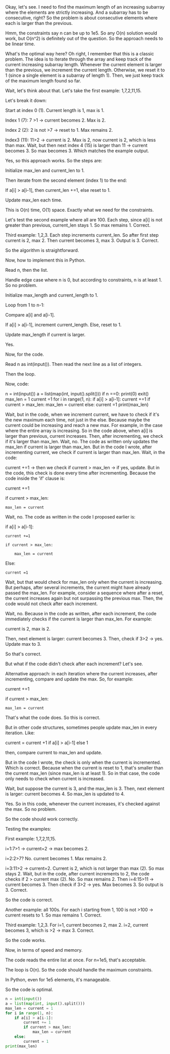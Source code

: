 <think>
Okay, let's see. I need to find the maximum length of an increasing subarray where the elements are strictly increasing. And a subarray has to be consecutive, right? So the problem is about consecutive elements where each is larger than the previous. 

Hmm, the constraints say n can be up to 1e5. So any O(n) solution would work, but O(n^2) is definitely out of the question. So the approach needs to be linear time.

What's the optimal way here? Oh right, I remember that this is a classic problem. The idea is to iterate through the array and keep track of the current increasing subarray length. Whenever the current element is larger than the previous, we increment the current length. Otherwise, we reset it to 1 (since a single element is a subarray of length 1). Then, we just keep track of the maximum length found so far.

Wait, let's think about that. Let's take the first example: 1,7,2,11,15. 

Let's break it down:

Start at index 0 (1). Current length is 1, max is 1.

Index 1 (7): 7 >1 → current becomes 2. Max is 2.

Index 2 (2): 2 is not >7 → reset to 1. Max remains 2.

Index3 (11): 11>2 → current is 2. Max is 2, now current is 2, which is less than max. Wait, but then next index 4 (15) is larger than 11 → current becomes 3. So max becomes 3. Which matches the example output.

Yes, so this approach works. So the steps are:

Initialize max_len and current_len to 1.

Then iterate from the second element (index 1) to the end:

If a[i] > a[i-1], then current_len +=1, else reset to 1.

Update max_len each time.

This is O(n) time, O(1) space. Exactly what we need for the constraints.

Let's test the second example where all are 100. Each step, since a[i] is not greater than previous, current_len stays 1. So max remains 1. Correct.

Third example: 1,2,3. Each step increments current_len. So after first step current is 2, max 2. Then current becomes 3, max 3. Output is 3. Correct.

So the algorithm is straightforward.

Now, how to implement this in Python.

Read n, then the list.

Handle edge case where n is 0, but according to constraints, n is at least 1. So no problem.

Initialize max_length and current_length to 1.

Loop from 1 to n-1:

Compare a[i] and a[i-1].

If a[i] > a[i-1], increment current_length. Else, reset to 1.

Update max_length if current is larger.

Yes.

Now, for the code.

Read n as int(input()). Then read the next line as a list of integers.

Then the loop.

Now, code:

n = int(input())
a = list(map(int, input().split()))
if n ==0:
    print(0)
    exit()
max_len = 1
current =1
for i in range(1, n):
    if a[i] > a[i-1]:
        current +=1
        if current > max_len:
            max_len = current
    else:
        current =1
print(max_len)

Wait, but in the code, when we increment current, we have to check if it's the new maximum each time, not just in the else. Because maybe the current could be increasing and reach a new max. For example, in the case where the entire array is increasing. So in the code above, when a[i] is larger than previous, current increases. Then, after incrementing, we check if it's larger than max_len. Wait, no. The code as written only updates the max_len if current is larger than max_len. But in the code I wrote, after incrementing current, we check if current is larger than max_len. Wait, in the code:

current +=1 → then we check if current > max_len → if yes, update. But in the code, this check is done every time after incrementing. Because the code inside the 'if' clause is:

current +=1

if current > max_len:

    max_len = current

Wait, no. The code as written in the code I proposed earlier is:

if a[i] > a[i-1]:

    current +=1

    if current > max_len:

        max_len = current

Else:

    current =1

Wait, but that would check for max_len only when the current is increasing. But perhaps, after several increments, the current might have already passed the max_len. For example, consider a sequence where after a reset, the current increases again but not surpassing the previous max. Then, the code would not check after each increment.

Wait, no. Because in the code as written, after each increment, the code immediately checks if the current is larger than max_len. For example:

current is 2, max is 2.

Then, next element is larger: current becomes 3. Then, check if 3>2 → yes. Update max to 3.

So that's correct.

But what if the code didn't check after each increment? Let's see.

Alternative approach: in each iteration where the current increases, after incrementing, compare and update the max. So, for example:

current +=1

if current > max_len:

    max_len = current

That's what the code does. So this is correct.

But in other code structures, sometimes people update max_len in every iteration. Like:

current = current +1 if a[i] > a[i-1] else 1

then, compare current to max_len and update.

But in the code I wrote, the check is only when the current is incremented. Which is correct. Because when the current is reset to 1, that's smaller than the current max_len (since max_len is at least 1). So in that case, the code only needs to check when current is increased.

Wait, but suppose the current is 3, and the max_len is 3. Then, next element is larger: current becomes 4. So max_len is updated to 4.

Yes. So in this code, whenever the current increases, it's checked against the max. So no problem.

So the code should work correctly.

Testing the examples:

First example: 1,7,2,11,15.

i=1:7>1 → current=2 → max becomes 2.

i=2:2>7? No. current becomes 1. Max remains 2.

i=3:11>2 → current=2. Current is 2, which is not larger than max (2). So max stays 2. Wait, but in the code, after current increments to 2, the code checks if 2 > current max (2). No. So max remains 2. Then i=4:15>11 → current becomes 3. Then check if 3>2 → yes. Max becomes 3. So output is 3. Correct.

So the code is correct.

Another example: all 100s. For each i starting from 1, 100 is not >100 → current resets to 1. So max remains 1. Correct.

Third example: 1,2,3. For i=1, current becomes 2, max 2. i=2, current becomes 3, which is >2 → max 3. Correct.

So the code works.

Now, in terms of speed and memory.

The code reads the entire list at once. For n=1e5, that's acceptable.

The loop is O(n). So the code should handle the maximum constraints.

In Python, even for 1e5 elements, it's manageable.

So the code is optimal.
</think>

```python
n = int(input())
a = list(map(int, input().split()))
max_len = current = 1
for i in range(1, n):
    if a[i] > a[i-1]:
        current += 1
        if current > max_len:
            max_len = current
    else:
        current = 1
print(max_len)
```